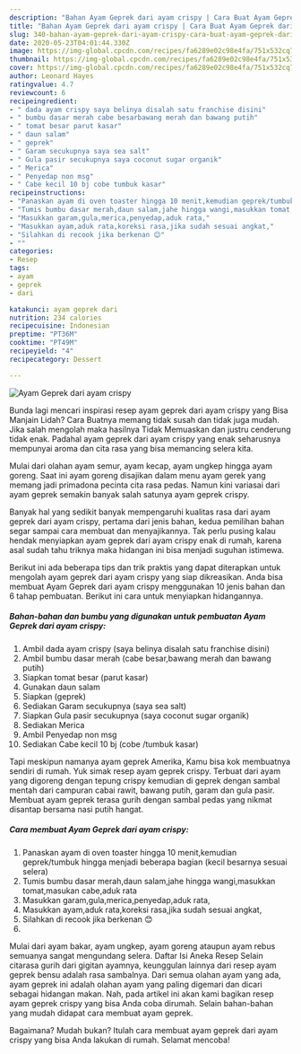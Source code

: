 ```yaml
---
description: "Bahan Ayam Geprek dari ayam crispy | Cara Buat Ayam Geprek dari ayam crispy Yang Paling Enak"
title: "Bahan Ayam Geprek dari ayam crispy | Cara Buat Ayam Geprek dari ayam crispy Yang Paling Enak"
slug: 340-bahan-ayam-geprek-dari-ayam-crispy-cara-buat-ayam-geprek-dari-ayam-crispy-yang-paling-enak
date: 2020-05-23T04:01:44.330Z
image: https://img-global.cpcdn.com/recipes/fa6289e02c98e4fa/751x532cq70/ayam-geprek-dari-ayam-crispy-foto-resep-utama.jpg
thumbnail: https://img-global.cpcdn.com/recipes/fa6289e02c98e4fa/751x532cq70/ayam-geprek-dari-ayam-crispy-foto-resep-utama.jpg
cover: https://img-global.cpcdn.com/recipes/fa6289e02c98e4fa/751x532cq70/ayam-geprek-dari-ayam-crispy-foto-resep-utama.jpg
author: Leonard Hayes
ratingvalue: 4.7
reviewcount: 6
recipeingredient:
- " dada ayam crispy saya belinya disalah satu franchise disini"
- " bumbu dasar merah cabe besarbawang merah dan bawang putih"
- " tomat besar parut kasar"
- " daun salam"
- " geprek"
- " Garam secukupnya saya sea salt"
- " Gula pasir secukupnya saya coconut sugar organik"
- " Merica"
- " Penyedap non msg"
- " Cabe kecil 10 bj cobe tumbuk kasar"
recipeinstructions:
- "Panaskan ayam di oven toaster hingga 10 menit,kemudian geprek/tumbuk hingga menjadi beberapa bagian (kecil besarnya sesuai selera)"
- "Tumis bumbu dasar merah,daun salam,jahe hingga wangi,masukkan tomat,masukan cabe,aduk rata"
- "Masukkan garam,gula,merica,penyedap,aduk rata,"
- "Masukkan ayam,aduk rata,koreksi rasa,jika sudah sesuai angkat,"
- "Silahkan di recook jika berkenan 😊"
- ""
categories:
- Resep
tags:
- ayam
- geprek
- dari

katakunci: ayam geprek dari 
nutrition: 234 calories
recipecuisine: Indonesian
preptime: "PT36M"
cooktime: "PT49M"
recipeyield: "4"
recipecategory: Dessert

---
```



![Ayam Geprek dari ayam crispy](https://img-global.cpcdn.com/recipes/fa6289e02c98e4fa/751x532cq70/ayam-geprek-dari-ayam-crispy-foto-resep-utama.jpg)

Bunda lagi mencari inspirasi resep ayam geprek dari ayam crispy yang Bisa Manjain Lidah? Cara Buatnya memang tidak susah dan tidak juga mudah. Jika salah mengolah maka hasilnya Tidak Memuaskan dan justru cenderung tidak enak. Padahal ayam geprek dari ayam crispy yang enak seharusnya mempunyai aroma dan cita rasa yang bisa memancing selera kita.

Mulai dari olahan ayam semur, ayam kecap, ayam ungkep hingga ayam goreng. Saat ini ayam goreng disajikan dalam menu ayam gerek yang memang jadi primadona pecinta cita rasa pedas. Namun kini variasai dari ayam geprek semakin banyak salah satunya ayam geprek crispy.

Banyak hal yang sedikit banyak mempengaruhi kualitas rasa dari ayam geprek dari ayam crispy, pertama dari jenis bahan, kedua pemilihan bahan segar sampai cara membuat dan menyajikannya. Tak perlu pusing kalau hendak menyiapkan ayam geprek dari ayam crispy enak di rumah, karena asal sudah tahu triknya maka hidangan ini bisa menjadi suguhan istimewa.


Berikut ini ada beberapa tips dan trik praktis yang dapat diterapkan untuk mengolah ayam geprek dari ayam crispy yang siap dikreasikan. Anda bisa membuat Ayam Geprek dari ayam crispy menggunakan 10 jenis bahan dan 6 tahap pembuatan. Berikut ini cara untuk menyiapkan hidangannya.

<!--inarticleads1-->

##### Bahan-bahan dan bumbu yang digunakan untuk pembuatan Ayam Geprek dari ayam crispy:

1. Ambil  dada ayam crispy (saya belinya disalah satu franchise disini)
1. Ambil  bumbu dasar merah (cabe besar,bawang merah dan bawang putih)
1. Siapkan  tomat besar (parut kasar)
1. Gunakan  daun salam
1. Siapkan  (geprek)
1. Sediakan  Garam secukupnya (saya sea salt)
1. Siapkan  Gula pasir secukupnya (saya coconut sugar organik)
1. Sediakan  Merica
1. Ambil  Penyedap non msg
1. Sediakan  Cabe kecil 10 bj (cobe /tumbuk kasar)


Tapi meskipun namanya ayam geprek Amerika, Kamu bisa kok membuatnya sendiri di rumah. Yuk simak resep ayam geprek crispy. Terbuat dari ayam yang digoreng dengan tepung crispy kemudian di geprek dengan sambal mentah dari campuran cabai rawit, bawang putih, garam dan gula pasir. Membuat ayam geprek terasa gurih dengan sambal pedas yang nikmat disantap bersama nasi putih hangat. 

<!--inarticleads2-->

##### Cara membuat Ayam Geprek dari ayam crispy:

1. Panaskan ayam di oven toaster hingga 10 menit,kemudian geprek/tumbuk hingga menjadi beberapa bagian (kecil besarnya sesuai selera)
1. Tumis bumbu dasar merah,daun salam,jahe hingga wangi,masukkan tomat,masukan cabe,aduk rata
1. Masukkan garam,gula,merica,penyedap,aduk rata,
1. Masukkan ayam,aduk rata,koreksi rasa,jika sudah sesuai angkat,
1. Silahkan di recook jika berkenan 😊
1. 


Mulai dari ayam bakar, ayam ungkep, ayam goreng ataupun ayam rebus semuanya sangat mengundang selera. Daftar Isi Aneka Resep Selain citarasa gurih dari gigitan ayamnya, keunggulan lainnya dari resep ayam geprek bensu adalah rasa sambalnya. Dari semua olahan ayam yang ada, ayam geprek ini adalah olahan ayam yang paling digemari dan dicari sebagai hidangan makan. Nah, pada artikel ini akan kami bagikan resep ayam geprek crispy yang bisa Anda coba dirumah. Selain bahan-bahan yang mudah didapat cara membuat ayam geprek. 

Bagaimana? Mudah bukan? Itulah cara membuat ayam geprek dari ayam crispy yang bisa Anda lakukan di rumah. Selamat mencoba!
